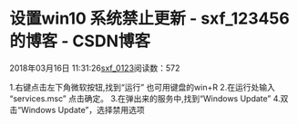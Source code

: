 # 设置win10 系统禁止更新 - sxf_123456的博客 - CSDN博客
2018年03月16日 11:31:26[sxf_0123](https://me.csdn.net/sxf_123456)阅读数：572

1.右键点击左下角微软按钮,找到“运行” 也可用键盘的win+R
2.在运行处输入 “services.msc” 点击确定。
3.在弹出来的服务中,找到“Windows Update”
4.双击“Windows Update”，选择禁用选项
